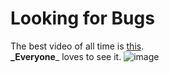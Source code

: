 # Looking for Bugs  

The best video of all time is [this](https://www.youtube.com/watch?v=dQw4w9WgXcQ).  
**_Everyone**_ loves to see it. 
![image](image.png)
